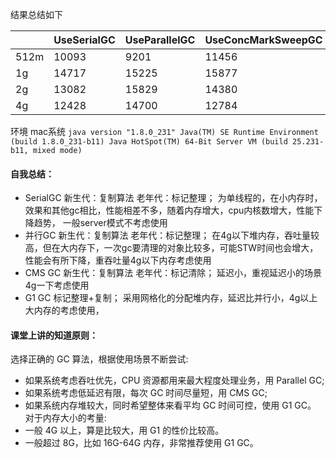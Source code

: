 结果总结如下

|  | UseSerialGC | UseParallelGC | UseConcMarkSweepGC | UseG1GC |
|:------------|:--------------|:-------------------|:--------|:---|
| 512m       |    10093      |        9201            |   11456      |  11905  |
| 1g       |     14717     |        15225            |      15877   |   15104 |
| 2g       |     13082     |         15829           |    14380     |  15415  |
| 4g       |      12428    |          14700          |    12784     |  15529  |

环境
mac系统
`
java version "1.8.0_231"
Java(TM) SE Runtime Environment (build 1.8.0_231-b11)
Java HotSpot(TM) 64-Bit Server VM (build 25.231-b11, mixed mode)
`

#### 自我总结：
  -   SerialGC  新生代：复制算法 老年代：标记整理； 为单线程的，在小内存时，效果和其他gc相比，性能相差不多，随着内存增大，cpu内核数增大，性能下降趋势， 一般server模式不考虑使用
  -   并行GC  新生代：复制算法 老年代：标记整理； 在4g以下堆内存，吞吐量较高，但在大内存下，一次gc要清理的对象比较多，可能STW时间也会增大，性能会有所下降，重吞吐量4g以下内存考虑使用
  -  CMS GC  新生代：复制算法 老年代：标记清除； 延迟小，重视延迟小的场景4g一下考虑使用
  -  G1 GC    标记整理+复制；  采用网格化的分配堆内存，延迟比并行小，4g以上大内存的考虑使用，


#### 课堂上讲的知道原则：
  选择正确的 GC 算法，根据使用场景不断尝试:
 -  如果系统考虑吞吐优先，CPU 资源都用来最大程度处理业务，用 Parallel GC;
 -  如果系统考虑低延迟有限，每次 GC 时间尽量短，用 CMS GC;
 -  如果系统内存堆较大，同时希望整体来看平均 GC 时间可控，使用 G1 GC。 对于内存大小的考量:
 -  一般 4G 以上，算是比较大，用 G1 的性价比较高。
 -   一般超过 8G，比如 16G-64G 内存，非常推荐使用 G1 GC。
